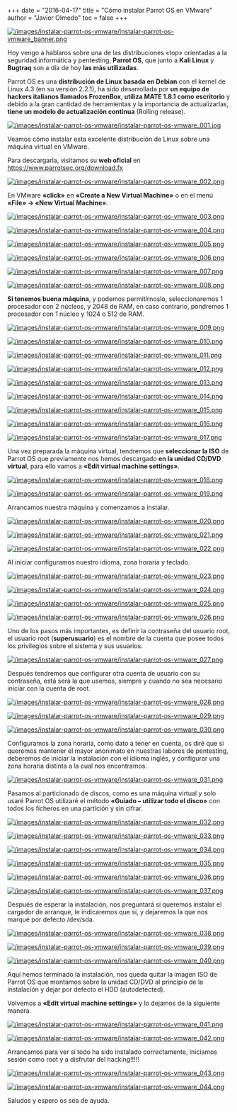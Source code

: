 +++
date = "2016-04-17"
title = "Cómo instalar Parrot OS en VMware"
author = "Javier Olmedo"
toc = false
+++

[![/images/instalar-parrot-os-vmware/instalar-parrot-os-vmware_banner.png](/images/instalar-parrot-os-vmware/instalar-parrot-os-vmware_banner.png)](/images/instalar-parrot-os-vmware/instalar-parrot-os-vmware_banner.png)

Hoy vengo a hablaros sobre una de las distribuciones «top» orientadas a la seguridad informática y pentesting, **Parrot OS**, que junto a **Kali Linux** y **Bugtraq** son a día de hoy **las más utilizadas**.

Parrot OS es una **distribución de Linux basada en Debian** con el kernel de Linux 4.3 (en su versión 2.2.1), ha sido desarrollada por **un equipo de hackers italianos llamados FrozenBox, utiliza MATE 1.8.1 como escritorio** y debido a la gran cantidad de herramientas y la importancia de actualizarlas, **tiene un modelo de actualización continua** (Rolling release).

[![/images/instalar-parrot-os-vmware/instalar-parrot-os-vmware_001.jpg](/images/instalar-parrot-os-vmware/instalar-parrot-os-vmware_001.jpg)](/images/instalar-parrot-os-vmware/instalar-parrot-os-vmware_001.jpg)

Veamos cómo instalar esta excelente distribución de Linux sobre una máquina virtual en VMware.

Para descargarla, visitamos su **web oficial** en https://www.parrotsec.org/download.fx

[![/images/instalar-parrot-os-vmware/instalar-parrot-os-vmware_002.png](/images/instalar-parrot-os-vmware/instalar-parrot-os-vmware_002.png)](/images/instalar-parrot-os-vmware/instalar-parrot-os-vmware_002.png)

En VMware **«click»** en **«Create a New Virtual Machine»** o en el menú **«File» -> «New Virtual Machine»**.

[![/images/instalar-parrot-os-vmware/instalar-parrot-os-vmware_003.png](/images/instalar-parrot-os-vmware/instalar-parrot-os-vmware_003.png)](/images/instalar-parrot-os-vmware/instalar-parrot-os-vmware_003.png)

[![/images/instalar-parrot-os-vmware/instalar-parrot-os-vmware_004.png](/images/instalar-parrot-os-vmware/instalar-parrot-os-vmware_004.png)](/images/instalar-parrot-os-vmware/instalar-parrot-os-vmware_004.png)

[![/images/instalar-parrot-os-vmware/instalar-parrot-os-vmware_005.png](/images/instalar-parrot-os-vmware/instalar-parrot-os-vmware_005.png)](/images/instalar-parrot-os-vmware/instalar-parrot-os-vmware_005.png)

[![/images/instalar-parrot-os-vmware/instalar-parrot-os-vmware_006.png](/images/instalar-parrot-os-vmware/instalar-parrot-os-vmware_006.png)](/images/instalar-parrot-os-vmware/instalar-parrot-os-vmware_006.png)

[![/images/instalar-parrot-os-vmware/instalar-parrot-os-vmware_007.png](/images/instalar-parrot-os-vmware/instalar-parrot-os-vmware_007.png)](/images/instalar-parrot-os-vmware/instalar-parrot-os-vmware_007.png)

[![/images/instalar-parrot-os-vmware/instalar-parrot-os-vmware_008.png](/images/instalar-parrot-os-vmware/instalar-parrot-os-vmware_008.png)](/images/instalar-parrot-os-vmware/instalar-parrot-os-vmware_008.png)

**Si tenemos buena máquina**, y podemos permitírnoslo, seleccionaremos 1 procesador con 2 núcleos, y 2048 de RAM, en caso contrario, pondremos 1 procesador con 1 núcleo y 1024 o 512 de RAM.

[![/images/instalar-parrot-os-vmware/instalar-parrot-os-vmware_009.png](/images/instalar-parrot-os-vmware/instalar-parrot-os-vmware_009.png)](/images/instalar-parrot-os-vmware/instalar-parrot-os-vmware_009.png)

[![/images/instalar-parrot-os-vmware/instalar-parrot-os-vmware_010.png](/images/instalar-parrot-os-vmware/instalar-parrot-os-vmware_010.png)](/images/instalar-parrot-os-vmware/instalar-parrot-os-vmware_010.png)

[![/images/instalar-parrot-os-vmware/instalar-parrot-os-vmware_011.png](/images/instalar-parrot-os-vmware/instalar-parrot-os-vmware_011.png)](/images/instalar-parrot-os-vmware/instalar-parrot-os-vmware_011.png)

[![/images/instalar-parrot-os-vmware/instalar-parrot-os-vmware_012.png](/images/instalar-parrot-os-vmware/instalar-parrot-os-vmware_012.png)](/images/instalar-parrot-os-vmware/instalar-parrot-os-vmware_012.png)

[![/images/instalar-parrot-os-vmware/instalar-parrot-os-vmware_013.png](/images/instalar-parrot-os-vmware/instalar-parrot-os-vmware_013.png)](/images/instalar-parrot-os-vmware/instalar-parrot-os-vmware_013.png)

[![/images/instalar-parrot-os-vmware/instalar-parrot-os-vmware_014.png](/images/instalar-parrot-os-vmware/instalar-parrot-os-vmware_014.png)](/images/instalar-parrot-os-vmware/instalar-parrot-os-vmware_014.png)

[![/images/instalar-parrot-os-vmware/instalar-parrot-os-vmware_015.png](/images/instalar-parrot-os-vmware/instalar-parrot-os-vmware_015.png)](/images/instalar-parrot-os-vmware/instalar-parrot-os-vmware_015.png)

[![/images/instalar-parrot-os-vmware/instalar-parrot-os-vmware_016.png](/images/instalar-parrot-os-vmware/instalar-parrot-os-vmware_016.png)](/images/instalar-parrot-os-vmware/instalar-parrot-os-vmware_016.png)

[![/images/instalar-parrot-os-vmware/instalar-parrot-os-vmware_017.png](/images/instalar-parrot-os-vmware/instalar-parrot-os-vmware_017.png)](/images/instalar-parrot-os-vmware/instalar-parrot-os-vmware_017.png)

Una vez preparada la máquina virtual, tendremos que **seleccionar la ISO** de Parrot OS que previamente nos hemos descargado **en la unidad CD/DVD virtual**, para ello vamos a **«Edit virtual machine settings»**.

[![/images/instalar-parrot-os-vmware/instalar-parrot-os-vmware_018.png](/images/instalar-parrot-os-vmware/instalar-parrot-os-vmware_018.png)](/images/instalar-parrot-os-vmware/instalar-parrot-os-vmware_018.png)

[![/images/instalar-parrot-os-vmware/instalar-parrot-os-vmware_019.png](/images/instalar-parrot-os-vmware/instalar-parrot-os-vmware_019.png)](/images/instalar-parrot-os-vmware/instalar-parrot-os-vmware_019.png)

Arrancamos nuestra máquina y comenzamos a instalar.

[![/images/instalar-parrot-os-vmware/instalar-parrot-os-vmware_020.png](/images/instalar-parrot-os-vmware/instalar-parrot-os-vmware_020.png)](/images/instalar-parrot-os-vmware/instalar-parrot-os-vmware_020.png)

[![/images/instalar-parrot-os-vmware/instalar-parrot-os-vmware_021.png](/images/instalar-parrot-os-vmware/instalar-parrot-os-vmware_021.png)](/images/instalar-parrot-os-vmware/instalar-parrot-os-vmware_021.png)

[![/images/instalar-parrot-os-vmware/instalar-parrot-os-vmware_022.png](/images/instalar-parrot-os-vmware/instalar-parrot-os-vmware_022.png)](/images/instalar-parrot-os-vmware/instalar-parrot-os-vmware_022.png)

Al iniciar configuramos nuestro idioma, zona horaria y teclado.

[![/images/instalar-parrot-os-vmware/instalar-parrot-os-vmware_023.png](/images/instalar-parrot-os-vmware/instalar-parrot-os-vmware_023.png)](/images/instalar-parrot-os-vmware/instalar-parrot-os-vmware_023.png)

[![/images/instalar-parrot-os-vmware/instalar-parrot-os-vmware_024.png](/images/instalar-parrot-os-vmware/instalar-parrot-os-vmware_024.png)](/images/instalar-parrot-os-vmware/instalar-parrot-os-vmware_024.png)

[![/images/instalar-parrot-os-vmware/instalar-parrot-os-vmware_025.png](/images/instalar-parrot-os-vmware/instalar-parrot-os-vmware_025.png)](/images/instalar-parrot-os-vmware/instalar-parrot-os-vmware_025.png)

[![/images/instalar-parrot-os-vmware/instalar-parrot-os-vmware_026.png](/images/instalar-parrot-os-vmware/instalar-parrot-os-vmware_026.png)](/images/instalar-parrot-os-vmware/instalar-parrot-os-vmware_026.png)

Uno de los pasos más importantes, es definir la contraseña del usuario root, el usuario root (**superusuario**) es el nombre de la cuenta que posee todos los privilegios sobre el sistema y sus usuarios.

[![/images/instalar-parrot-os-vmware/instalar-parrot-os-vmware_027.png](/images/instalar-parrot-os-vmware/instalar-parrot-os-vmware_027.png)](/images/instalar-parrot-os-vmware/instalar-parrot-os-vmware_027.png)

Después tendremos que configurar otra cuenta de usuario con su contraseña, está será la que usemos, siempre y cuando no sea necesario iniciar con la cuenta de root.

[![/images/instalar-parrot-os-vmware/instalar-parrot-os-vmware_028.png](/images/instalar-parrot-os-vmware/instalar-parrot-os-vmware_028.png)](/images/instalar-parrot-os-vmware/instalar-parrot-os-vmware_028.png)

[![/images/instalar-parrot-os-vmware/instalar-parrot-os-vmware_029.png](/images/instalar-parrot-os-vmware/instalar-parrot-os-vmware_029.png)](/images/instalar-parrot-os-vmware/instalar-parrot-os-vmware_029.png)

[![/images/instalar-parrot-os-vmware/instalar-parrot-os-vmware_030.png](/images/instalar-parrot-os-vmware/instalar-parrot-os-vmware_030.png)](/images/instalar-parrot-os-vmware/instalar-parrot-os-vmware_030.png)

Configuramos la zona horaria, como dato a tener en cuenta, os diré que si queremos mantener el mayor anonimato en nuestras labores de pentesting, deberemos de iniciar la instalación con el idioma inglés, y configurar una zona horaria distinta a la cual nos encontramos.

[![/images/instalar-parrot-os-vmware/instalar-parrot-os-vmware_031.png](/images/instalar-parrot-os-vmware/instalar-parrot-os-vmware_031.png)](/images/instalar-parrot-os-vmware/instalar-parrot-os-vmware_031.png)

Pasamos al particionado de discos, como es una máquina virtual y solo usaré Parrot OS utilizaré el método **«Guiado – utilizar todo el disco»** con todos los ficheros en una partición y sin cifrar.

[![/images/instalar-parrot-os-vmware/instalar-parrot-os-vmware_032.png](/images/instalar-parrot-os-vmware/instalar-parrot-os-vmware_032.png)](/images/instalar-parrot-os-vmware/instalar-parrot-os-vmware_032.png)

[![/images/instalar-parrot-os-vmware/instalar-parrot-os-vmware_033.png](/images/instalar-parrot-os-vmware/instalar-parrot-os-vmware_033.png)](/images/instalar-parrot-os-vmware/instalar-parrot-os-vmware_033.png)

[![/images/instalar-parrot-os-vmware/instalar-parrot-os-vmware_034.png](/images/instalar-parrot-os-vmware/instalar-parrot-os-vmware_034.png)](/images/instalar-parrot-os-vmware/instalar-parrot-os-vmware_034.png)

[![/images/instalar-parrot-os-vmware/instalar-parrot-os-vmware_035.png](/images/instalar-parrot-os-vmware/instalar-parrot-os-vmware_035.png)](/images/instalar-parrot-os-vmware/instalar-parrot-os-vmware_035.png)

[![/images/instalar-parrot-os-vmware/instalar-parrot-os-vmware_036.png](/images/instalar-parrot-os-vmware/instalar-parrot-os-vmware_036.png)](/images/instalar-parrot-os-vmware/instalar-parrot-os-vmware_036.png)

[![/images/instalar-parrot-os-vmware/instalar-parrot-os-vmware_037.png](/images/instalar-parrot-os-vmware/instalar-parrot-os-vmware_037.png)](/images/instalar-parrot-os-vmware/instalar-parrot-os-vmware_037.png)

Después de esperar la instalación, nos preguntará si queremos instalar el cargador de arranque, le indicaremos que sí, y dejaremos la que nos marqué por defecto /dev/sda.

[![/images/instalar-parrot-os-vmware/instalar-parrot-os-vmware_038.png](/images/instalar-parrot-os-vmware/instalar-parrot-os-vmware_038.png)](/images/instalar-parrot-os-vmware/instalar-parrot-os-vmware_038.png)

[![/images/instalar-parrot-os-vmware/instalar-parrot-os-vmware_039.png](/images/instalar-parrot-os-vmware/instalar-parrot-os-vmware_039.png)](/images/instalar-parrot-os-vmware/instalar-parrot-os-vmware_039.png)

[![/images/instalar-parrot-os-vmware/instalar-parrot-os-vmware_040.png](/images/instalar-parrot-os-vmware/instalar-parrot-os-vmware_040.png)](/images/instalar-parrot-os-vmware/instalar-parrot-os-vmware_040.png)


Aquí hemos terminado la instalación, nos queda quitar la imagen ISO de Parrot OS que montamos sobre la unidad CD/DVD al principio de la instalación y dejar por defecto el HDD (autodetected).

Volvemos a **«Edit virtual machine settings»** y lo dejamos de la siguiente manera.

[![/images/instalar-parrot-os-vmware/instalar-parrot-os-vmware_041.png](/images/instalar-parrot-os-vmware/instalar-parrot-os-vmware_041.png)](/images/instalar-parrot-os-vmware/instalar-parrot-os-vmware_041.png)

[![/images/instalar-parrot-os-vmware/instalar-parrot-os-vmware_042.png](/images/instalar-parrot-os-vmware/instalar-parrot-os-vmware_042.png)](/images/instalar-parrot-os-vmware/instalar-parrot-os-vmware_042.png)

Arrancamos para ver si todo ha sido instalado correctamente, iniciamos sesión como root y a disfrutar del hacking!!!!!

[![/images/instalar-parrot-os-vmware/instalar-parrot-os-vmware_043.png](/images/instalar-parrot-os-vmware/instalar-parrot-os-vmware_043.png)](/images/instalar-parrot-os-vmware/instalar-parrot-os-vmware_043.png)

[![/images/instalar-parrot-os-vmware/instalar-parrot-os-vmware_044.png](/images/instalar-parrot-os-vmware/instalar-parrot-os-vmware_044.png)](/images/instalar-parrot-os-vmware/instalar-parrot-os-vmware_044.png)

Saludos y espero os sea de ayuda.
